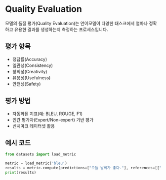 # Quality Evaluation

모델의 품질 평가(Quality Evaluation)는 언어모델이 다양한 태스크에서 얼마나 정확하고 유용한 결과를 생성하는지 측정하는 프로세스입니다.

## 평가 항목
- 정답률(Accuracy)
- 일관성(Consistency)
- 창의성(Creativity)
- 유용성(Usefulness)
- 안전성(Safety)

## 평가 방법
- 자동화된 지표(예: BLEU, ROUGE, F1)
- 인간 평가자(Expert/Non-expert) 기반 평가
- 벤치마크 데이터셋 활용

## 예시 코드

```python
from datasets import load_metric

metric = load_metric('bleu')
results = metric.compute(predictions=["오늘 날씨가 좋다."], references=[["오늘 날씨가 좋다."]])
print(results)
```
